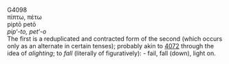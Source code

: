 <body>
  <p>G4098<br>  πίπτω, πέτω  <br> piptō  petō  <br><i>pip‘-to,</i> <i>pet‘-o </i><br>The first is a reduplicated and contracted form of the second (which occurs only as an alternate in certain tenses); probably akin to <a href="g4072.htm">4072</a> through the idea of <i>alighting</i>; to <i>fall</i> (literally of figuratively): - fail, fall (down), light on.<br></p>
 </body>